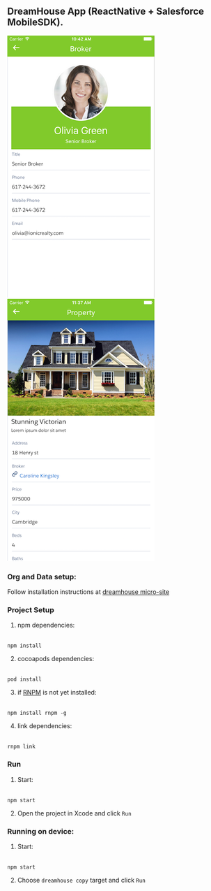 ## DreamHouse App (ReactNative + Salesforce MobileSDK). 

![iOS Screenshot](/README_files/screen1.png?raw=true)![iOS Screenshot](/README_files/screen2.png?raw=true)

### Org and Data setup:

Follow installation instructions at [dreamhouse micro-site](http://dreamhouse-site.herokuapp.com/installation/)

### Project Setup

1. npm dependencies:

  ```

  npm install

  ```

2. cocoapods dependencies:

  ```

  pod install

  ```

3. if [RNPM](http://facebook.github.io/react-native/releases/0.24/docs/linking-libraries-ios.html#automatic-linking) is not yet installed:

  ```

  npm install rnpm -g

  ```
4. link dependencies: 

  ```

  rnpm link

  ```
  
### Run

1. Start:

  ```

  npm start

  ```

2. Open the project in Xcode and click `Run`


### Running on device:

1. Start:

  ```

  npm start

  ```

2. Choose `dreamhouse copy` target and click `Run`
